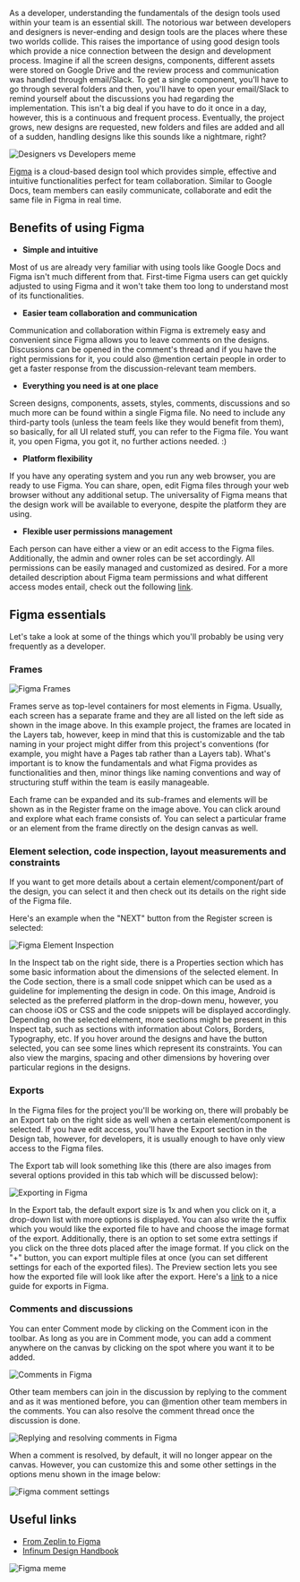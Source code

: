 As a developer, understanding the fundamentals of the design tools used within your team is an essential skill. The notorious war between
developers and designers is never-ending and design tools are the places where these two worlds collide. This raises the importance of using
good design tools which provide a nice connection between the design and development process. Imagine if all the screen designs, components,
different assets were stored on Google Drive and the review process and communication was handled through email/Slack. To get a single
component, you'll have to go through several folders and then, you'll have to open your email/Slack to remind yourself about the discussions
you had regarding the implementation. This isn't a big deal if you have to do it once in a day, however, this is a continuous and frequent
process. Eventually, the project grows, new designs are requested, new folders and files are added and all of a sudden, handling designs
like this sounds like a nightmare, right?

![Designers vs Developers meme](/img/figma/figma_designers_vs_developers_meme.png "Designers vs Developers meme")

[Figma](https://www.figma.com) is a cloud-based design tool which provides simple, effective and intuitive functionalities perfect for team
collaboration. Similar to Google Docs, team members can easily communicate, collaborate and edit the same file in Figma in real time.

## Benefits of using Figma

- **Simple and intuitive**

Most of us are already very familiar with using tools like Google Docs and Figma isn't much different from that. First-time Figma users can
get quickly adjusted to using Figma and it won't take them too long to understand most of its functionalities.

- **Easier team collaboration and communication**

Communication and collaboration within Figma is extremely easy and convenient since Figma allows you to leave comments on the designs.
Discussions can be opened in the comment's thread and if you have the right permissions for it, you could also @mention certain people in
order to get a faster response from the discussion-relevant team members.

- **Everything you need is at one place**

Screen designs, components, assets, styles, comments, discussions and so much more can be found within a single Figma file. No need to
include any third-party tools (unless the team feels like they would benefit from them), so basically, for all UI related stuff, you can
refer to the Figma file. You want it, you open Figma, you got it, no further actions needed. :)

- **Platform flexibility**

If you have any operating system and you run any web browser, you are ready to use Figma. You can share, open, edit Figma files through your
web browser without any additional setup. The universality of Figma means that the design work will be available to everyone, despite the
platform they are using.

- **Flexible user permissions management**

Each person can have either a view or an edit access to the Figma files. Additionally, the admin and owner roles can be set accordingly. All
permissions can be easily managed and customized as desired. For a more detailed description about Figma team permissions and what different
access modes entail, check out the following [link](https://help.figma.com/hc/en-us/articles/360039970673-Team-permissions).

## Figma essentials

Let's take a look at some of the things which you'll probably be using very frequently as a developer.

### Frames

![Figma Frames](/img/figma/figma_frames.png "Frames in Figma")

Frames serve as top-level containers for most elements in Figma. Usually, each screen has a separate frame and they are all listed
on the left side as shown in the image above. In this example project, the frames are located in the Layers tab, however, keep in
mind that this is customizable and the tab naming in your project might differ from this project's conventions (for example, you might have
a Pages tab rather than a Layers tab). What's important is to know the fundamentals and what Figma provides as functionalities and then,
minor things like naming conventions and way of structuring stuff within the team is easily manageable.

Each frame can be expanded and its sub-frames and elements will be shown as in the Register frame on the image above. You can click around
and explore what each frame consists of. You can select a particular frame or an element from the frame directly on the design canvas as
well.

### Element selection, code inspection, layout measurements and constraints

If you want to get more details about a certain element/component/part of the design, you can select it and then check out its details on the
right side of the Figma file.

Here's an example when the "NEXT" button from the Register screen is selected:

![Figma Element Inspection](/img/figma/figma_button_inspection.png "Element inspection in Figma")

In the Inspect tab on the right side, there is a Properties section which has some basic information about the dimensions of the selected
element. In the Code section, there is a small code snippet which can be used as a guideline for implementing the design in code. On this
image, Android is selected as the preferred platform in the drop-down menu, however, you can choose iOS or CSS and the code snippets will be
displayed accordingly. Depending on the selected element, more sections might be present in this Inspect tab, such as sections with
information about Colors, Borders, Typography, etc. If you hover around the designs and have the button selected, you can see some lines
which represent its constraints. You can also view the margins, spacing and other dimensions by hovering over particular regions in the
designs.

### Exports

In the Figma files for the project you'll be working on, there will probably be an Export tab on the right side as well when a certain
element/component is selected. If you have edit access, you'll have the Export section in the Design tab, however, for developers, it is
usually enough to have only view access to the Figma files.

The Export tab will look something like this (there are also images from several options provided in this tab which will be discussed
below):

![Exporting in Figma](/img/figma/figma_exports.png "Exporting in Figma")

In the Export tab, the default export size is 1x and when you click on it, a drop-down list with more options is displayed. You can also
write the suffix which you would like the exported file to have and choose the image format of the export. Additionally, there is an option
to set some extra settings if you click on the three dots placed after the image format. If you click on the "+" button, you can export
multiple files at once (you can set different settings for each of the exported files). The Preview section lets you see how the exported
file will look like after the export. Here's
a [link](https://help.figma.com/hc/en-us/articles/360040028114-Guide-to-exports-in-Figma) to a nice guide for exports in
Figma.

### Comments and discussions

You can enter Comment mode by clicking on the Comment icon in the toolbar. As long as you are in Comment mode, you can add a comment
anywhere on the canvas by clicking on the spot where you want it to be added.

![Comments in Figma](/img/figma/figma_comment.png "Comments in Figma")

Other team members can join in the discussion by replying to the comment and as it was mentioned before, you can @mention other team members
in the comments. You can also resolve the comment thread once the discussion is done.

![Replying and resolving comments in Figma](/img/figma/figma_comment_resolve.png "Replying and resolving comments in Figma")

When a comment is resolved, by default, it will no longer appear on the canvas. However, you can customize this and some other settings in
the options menu shown in the image below:

![Figma comment settings](/img/figma/figma_comment_settings.png "Comment settings in Figma")


## Useful links

- [From Zeplin to Figma](https://infinum.com/blog/zeplin-to-figma)
- [Infinum Design Handbook](https://infinum.com/handbook/design)


![Figma meme](/img/figma/figma_lion_king_meme.jpg "Figma meme")
